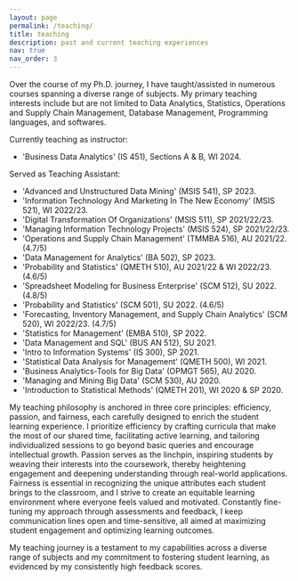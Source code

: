 ```yaml
---
layout: page
permalink: /teaching/
title: teaching
description: past and current teaching experiences
nav: true
nav_order: 3
---
```


Over the course of my Ph.D. journey, I have taught/assisted in numerous courses spanning a diverse range of subjects. My primary teaching interests include but are not limited to Data Analytics, Statistics, Operations and Supply Chain Management, Database Management, Programming languages, and softwares.

Currently teaching as instructor:
- 'Business Data Analytics' (IS 451), Sections A & B, WI 2024.

Served as Teaching Assistant:
- 'Advanced and Unstructured Data Mining' (MSIS 541), SP 2023. 
- 'Information Technology And Marketing In The New Economy' (MSIS 521), WI 2022/23. 
- 'Digital Transformation Of Organizations' (MSIS 511), SP 2021/22/23. 
- 'Managing Information Technology Projects' (MSIS 524), SP 2021/22/23. 
- 'Operations and Supply Chain Management' (TMMBA 516), AU 2021/22. (4.7/5)
- 'Data Management for Analytics' (BA 502), SP 2023.
- 'Probability and Statistics' (QMETH 510), AU 2021/22 & WI 2022/23. (4.6/5)
- 'Spreadsheet Modeling for Business Enterprise' (SCM 512), SU 2022. (4.8/5)
- 'Probability and Statistics' (SCM 501), SU 2022. (4.6/5)
- 'Forecasting, Inventory Management, and Supply Chain Analytics' (SCM 520), WI 2022/23. (4.7/5)
- 'Statistics for Management' (EMBA 510), SP 2022.
- 'Data Management and SQL' (BUS AN 512), SU 2021.
- 'Intro to Information Systems' (IS 300), SP 2021.
- 'Statistical Data Analysis for Management' (QMETH 500), WI 2021.
- 'Business Analytics-Tools for Big Data' (OPMGT 565), AU 2020.
- 'Managing and Mining Big Data' (SCM 530), AU 2020.
- 'Introduction to Statistical Methods' (QMETH 201), WI 2020 & SP 2020.

My teaching philosophy is anchored in three core principles: efficiency, passion, and fairness, each carefully designed to enrich the student learning experience. I prioritize efficiency by crafting curricula that make the most of our shared time, facilitating active learning, and tailoring individualized sessions to go beyond basic queries and encourage intellectual growth. Passion serves as the linchpin, inspiring students by weaving their interests into the coursework, thereby heightening engagement and deepening understanding through real-world applications. Fairness is essential in recognizing the unique attributes each student brings to the classroom, and I strive to create an equitable learning environment where everyone feels valued and motivated. Constantly fine-tuning my approach through assessments and feedback, I keep communication lines open and time-sensitive, all aimed at maximizing student engagement and optimizing learning outcomes.

My teaching journey is a testament to my capabilities across a diverse range of subjects and my commitment to fostering student learning, as evidenced by my consistently high feedback scores.
